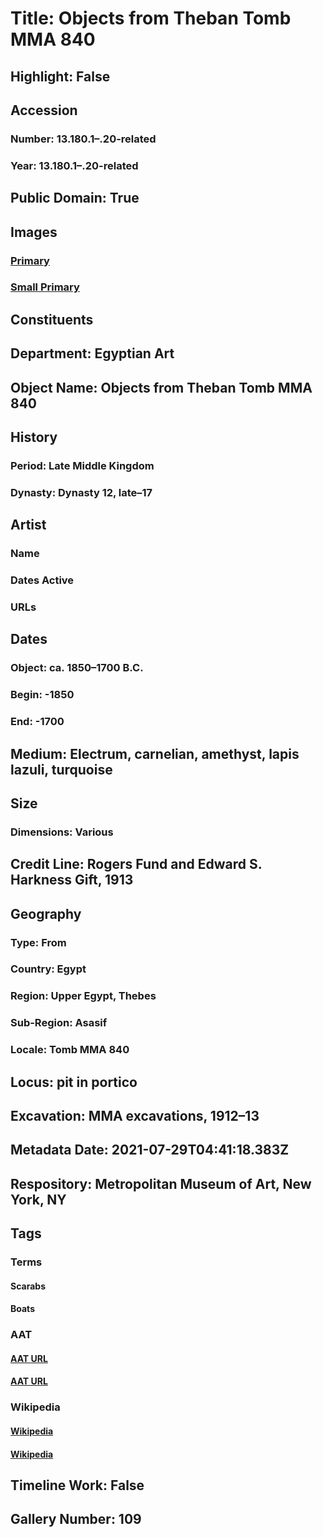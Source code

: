 # Title: Objects from Theban Tomb MMA 840
## Highlight: False
## Accession
### Number: 13.180.1–.20-related
### Year: 13.180.1–.20-related
## Public Domain: True
## Images
### [Primary](https://images.metmuseum.org/CRDImages/eg/original/13.180.1-20-scan.jpg)
### [Small Primary](https://images.metmuseum.org/CRDImages/eg/web-large/13.180.1-20-scan.jpg)
## Constituents
## Department: Egyptian Art
## Object Name: Objects from Theban Tomb MMA 840
## History
### Period: Late Middle Kingdom
### Dynasty: Dynasty 12, late–17
## Artist
### Name
### Dates Active
### URLs
## Dates
### Object: ca. 1850–1700 B.C.
### Begin: -1850
### End: -1700
## Medium: Electrum, carnelian, amethyst, lapis lazuli, turquoise
## Size
### Dimensions: Various
## Credit Line: Rogers Fund and Edward S. Harkness Gift, 1913
## Geography
### Type: From
### Country: Egypt
### Region: Upper Egypt, Thebes
### Sub-Region: Asasif
### Locale: Tomb MMA 840
## Locus: pit in portico
## Excavation: MMA excavations, 1912–13
## Metadata Date: 2021-07-29T04:41:18.383Z
## Respository: Metropolitan Museum of Art, New York, NY
## Tags
### Terms
#### Scarabs
#### Boats
### AAT
#### [AAT URL](http://vocab.getty.edu/page/aat/300230813)
#### [AAT URL](http://vocab.getty.edu/page/aat/300178749)
### Wikipedia
#### [Wikipedia]()
#### [Wikipedia]()
## Timeline Work: False
## Gallery Number: 109